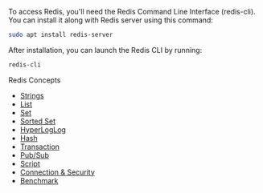 To access Redis, you'll need the Redis Command Line Interface (redis-cli). You can install it along with Redis server using this command:
```bash
sudo apt install redis-server
```

After installation, you can launch the Redis CLI by running:
```bash
redis-cli
```

Redis Concepts
* [Strings](./redis/string.md)
* [List](./redis/list.md)
* [Set](./redis/set.md)
* [Sorted Set](./redis/sorted-set.md)
* [HyperLogLog](./redis/hyperloglog.md)
* [Hash](./redis/hash.md)
* [Transaction](./redis/transation.md)
* [Pub/Sub](./redis/pub-sub.md)
* [Script](./redis/script.md)
* [Connection & Security](./redis/connection-security.md)
* [Benchmark](./redis/benchmark.md)
